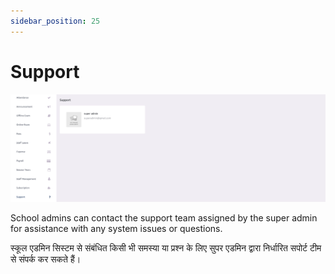 ```yaml
---
sidebar_position: 25
---
```


# Support

![e-School SaaS](../static/images/schooladmin/support.png)

School admins can contact the support team assigned by the super admin for assistance with any system issues or questions. 

स्कूल एडमिन सिस्टम से संबंधित किसी भी समस्या या प्रश्न के लिए सुपर एडमिन द्वारा निर्धारित सपोर्ट टीम से संपर्क कर सकते हैं।